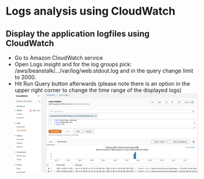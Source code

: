# Logs analysis using CloudWatch

Display the application logfiles using CloudWatch
-------------------------
- Go to Amazon CloudWatch service
- Open Logs insight and for the log groups pick: /aws/beanstalk/.../var/log/web.stdout.log and in the query change limit to 2000.
- Hit Run Query button afterwards (please note there is an option in the upper right corner to change the time range of the displayed logs)
![Screenshot](../../img/19_Logs_insight.png)
